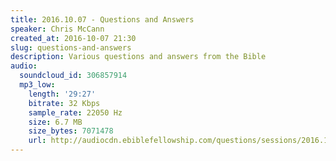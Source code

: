 ```yaml
---
title: 2016.10.07 - Questions and Answers
speaker: Chris McCann
created_at: 2016-10-07 21:30
slug: questions-and-answers
description: Various questions and answers from the Bible
audio:
  soundcloud_id: 306857914
  mp3_low:
    length: '29:27'
    bitrate: 32 Kbps
    sample_rate: 22050 Hz
    size: 6.7 MB
    size_bytes: 7071478
    url: http://audiocdn.ebiblefellowship.com/questions/sessions/2016.10.07_McCann_-_Questions_and_Answers.mp3
---
```

